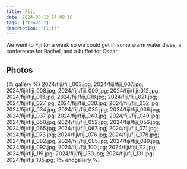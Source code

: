 ```yaml
---
title: Fiji
date: 2024-05-12 14:08:16
tags: ["travel"]
description: "Fiji!"
---
```


We went to Fiji for a week so we could get in some warm water dives, a conference for Rachel, and a buffet for Oscar. 

## Photos

{% gallery %}
2024/fiji/fiji_003.jpg;
2024/fiji/fiji_007.jpg;
2024/fiji/fiji_008.jpg;
2024/fiji/fiji_009.jpg;
2024/fiji/fiji_012.jpg;
2024/fiji/fiji_013.jpg;
2024/fiji/fiji_018.jpg;
2024/fiji/fiji_021.jpg;
2024/fiji/fiji_027.jpg;
2024/fiji/fiji_030.jpg;
2024/fiji/fiji_032.jpg;
2024/fiji/fiji_034.jpg;
2024/fiji/fiji_035.jpg;
2024/fiji/fiji_036.jpg;
2024/fiji/fiji_037.jpg;
2024/fiji/fiji_043.jpg;
2024/fiji/fiji_049.jpg;
2024/fiji/fiji_050.jpg;
2024/fiji/fiji_052.jpg;
2024/fiji/fiji_056.jpg;
2024/fiji/fiji_065.jpg;
2024/fiji/fiji_067.jpg;
2024/fiji/fiji_071.jpg;
2024/fiji/fiji_073.jpg;
2024/fiji/fiji_076.jpg;
2024/fiji/fiji_078.jpg;
2024/fiji/fiji_082.jpg;
2024/fiji/fiji_085.jpg;
2024/fiji/fiji_089.jpg;
2024/fiji/fiji_092.jpg;
2024/fiji/fiji_100.jpg;
2024/fiji/fiji_112.jpg;
2024/fiji/fiji_119.jpg;
2024/fiji/fiji_130.jpg;
2024/fiji/fiji_131.jpg;
2024/fiji/fiji_135.jpg;
{% endgallery %}


